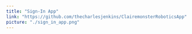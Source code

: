 ```yaml
---
title: "Sign-In App"
link: "https://github.com/thecharlesjenkins/ClairemonsterRoboticsApp"
picture: "./sign_in_app.png"
---
```

